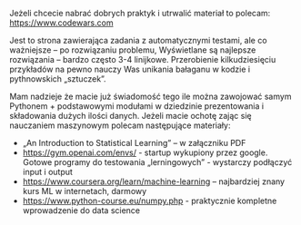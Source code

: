Jeżeli chcecie nabrać dobrych praktyk i utrwalić materiał to polecam: 
https://www.codewars.com

Jest to strona zawierająca zadania z automatycznymi testami, ale co ważniejsze – po rozwiązaniu problemu,
Wyświetlane są najlepsze rozwiązania – bardzo często 3-4 linijkowe. Przerobienie kilkudziesięciu przykładów
na pewno nauczy Was unikania bałaganu w kodzie i pythnowskich „sztuczek”.

Mam nadzieje że macie już świadomość tego ile można zawojować samym Pythonem + podstawowymi
modułami w dziedzinie prezentowania i składowania dużych ilości danych. Jeżeli macie ochotę zając się 
nauczaniem maszynowym polecam następujące materiały:
- „An Introduction to Statistical Learning” – w załączniku PDF
- https://gym.openai.com/envs/ - startup wykupiony przez google. Gotowe programy do testowania 
„lerningowych”  - wystarczy podłączyć input i output
- https://www.coursera.org/learn/machine-learning – najbardziej znany kurs ML w internetach, darmowy
- https://www.python-course.eu/numpy.php - praktycznie kompletne wprowadzenie do data science
